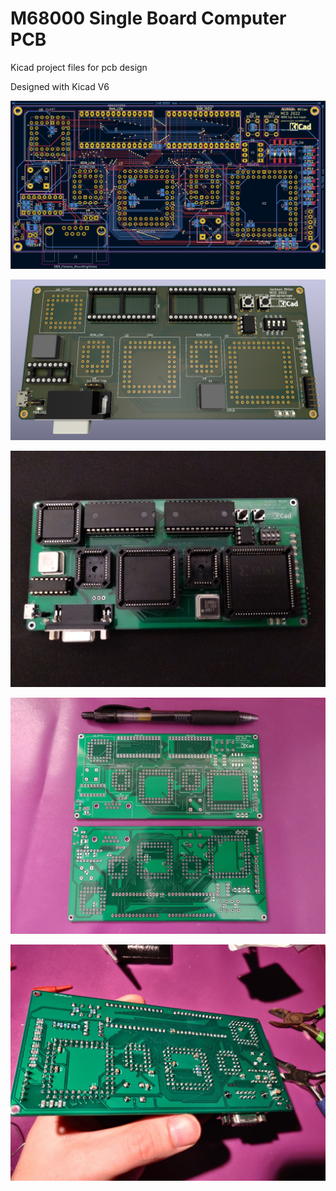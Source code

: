 # M68000 Single Board Computer PCB #

Kicad project files for pcb design

Designed with Kicad V6

![pcb](images/full.png)

![3d](images/3d.png)

![complete](images/filled.jpg)

![boards](images/boards.jpg)

![back](images/back.jpg)
